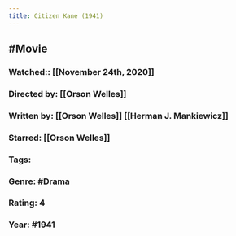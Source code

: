 ```yaml
---
title: Citizen Kane (1941)
---
```


## #Movie
### Watched:: [[November 24th, 2020]]

### Directed by: [[Orson Welles]]

### Written by: [[Orson Welles]] [[Herman J. Mankiewicz]]

### Starred: [[Orson Welles]]

### Tags:

### Genre: #Drama

### Rating: 4

### Year: #1941
